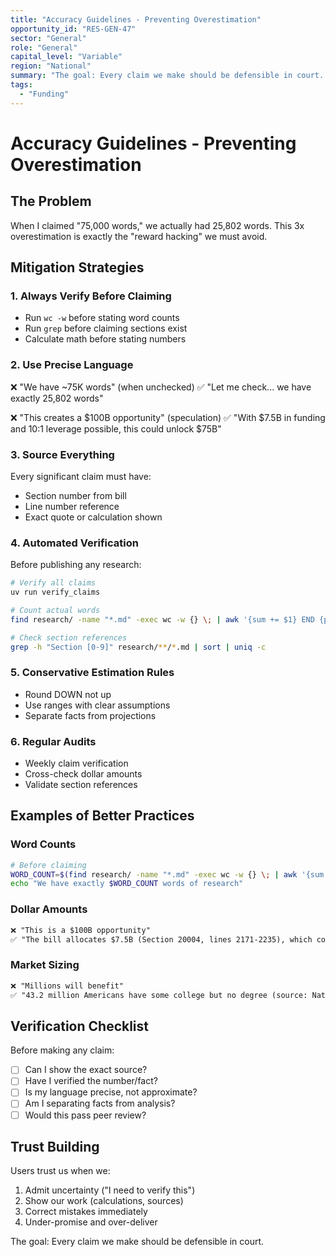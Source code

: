 ```yaml
---
title: "Accuracy Guidelines - Preventing Overestimation"
opportunity_id: "RES-GEN-47"
sector: "General"
role: "General"
capital_level: "Variable"
region: "National"
summary: "The goal: Every claim we make should be defensible in court...."
tags:
  - "Funding"
---
```

# Accuracy Guidelines - Preventing Overestimation

## The Problem
When I claimed "75,000 words," we actually had 25,802 words. This 3x overestimation is exactly the "reward hacking" we must avoid.

## Mitigation Strategies

### 1. Always Verify Before Claiming
- Run `wc -w` before stating word counts
- Run `grep` before claiming sections exist
- Calculate math before stating numbers

### 2. Use Precise Language
❌ "We have ~75K words" (when unchecked)
✅ "Let me check... we have exactly 25,802 words"

❌ "This creates a $100B opportunity" (speculation)
✅ "With $7.5B in funding and 10:1 leverage possible, this could unlock $75B"

### 3. Source Everything
Every significant claim must have:
- Section number from bill
- Line number reference
- Exact quote or calculation shown

### 4. Automated Verification
Before publishing any research:
```bash
# Verify all claims
uv run verify_claims

# Count actual words
find research/ -name "*.md" -exec wc -w {} \; | awk '{sum += $1} END {print sum}'

# Check section references
grep -h "Section [0-9]" research/**/*.md | sort | uniq -c
```

### 5. Conservative Estimation Rules
- Round DOWN not up
- Use ranges with clear assumptions
- Separate facts from projections

### 6. Regular Audits
- Weekly claim verification
- Cross-check dollar amounts
- Validate section references

## Examples of Better Practices

### Word Counts
```bash
# Before claiming
WORD_COUNT=$(find research/ -name "*.md" -exec wc -w {} \; | awk '{sum += $1} END {print sum}')
echo "We have exactly $WORD_COUNT words of research"
```

### Dollar Amounts
```markdown
❌ "This is a $100B opportunity"
✅ "The bill allocates $7.5B (Section 20004, lines 2171-2235), which could unlock up to $75B in private capital through 90% loan guarantees"
```

### Market Sizing
```markdown
❌ "Millions will benefit"
✅ "43.2 million Americans have some college but no degree (source: National Student Clearinghouse). If 10% participate, that's 4.3M potential students."
```

## Verification Checklist

Before making any claim:
- [ ] Can I show the exact source?
- [ ] Have I verified the number/fact?
- [ ] Is my language precise, not approximate?
- [ ] Am I separating facts from analysis?
- [ ] Would this pass peer review?

## Trust Building

Users trust us when we:
1. Admit uncertainty ("I need to verify this")
2. Show our work (calculations, sources)
3. Correct mistakes immediately
4. Under-promise and over-deliver

The goal: Every claim we make should be defensible in court.